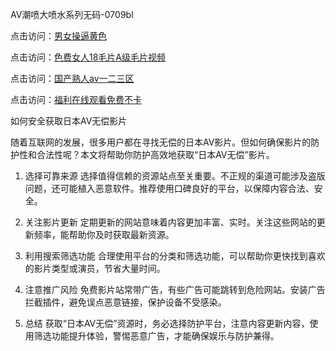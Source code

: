 AV潮喷大喷水系列无码-0709bl

点击访问：<a href="https://heiliaoll4qsx.pages.dev">男女操逼黄色</a>

点击访问：<a href="https://heiliao2dmwwy.pages.dev">色费女人18毛片A级毛片视频</a>

点击访问：<a href="https://heiliaoe8ajia.pages.dev">国产熟人av一二三区</a>

点击访问：<a href="https://heiliaoxwd5i8.pages.dev">福利在线观看免费不卡</a>

如何安全获取日本AV无偿影片

随着互联网的发展，很多用户都在寻找无偿的日本AV影片。但如何确保影片的防护性和合法性呢？本文将帮助你防护高效地获取“日本AV无偿”影片。

1. 选择可靠来源
选择值得信赖的资源站点至关重要。不正规的渠道可能涉及盗版问题，还可能植入恶意软件。推荐使用口碑良好的平台，以保障内容合法、安全。

2. 关注影片更新
定期更新的网站意味着内容更加丰富、实时。关注这些网站的更新频率，能帮助你及时获取最新资源。

3. 利用搜索筛选功能
合理使用平台的分类和筛选功能，可以帮助你更快找到喜欢的影片类型或演员，节省大量时间。

4. 注意推广风险
免费影片站常带广告，有些广告可能跳转到危险网站。安装广告拦截插件，避免误点恶意链接，保护设备不受感染。

5. 总结
获取“日本AV无偿”资源时，务必选择防护平台，注意内容更新内容，使用筛选功能提升体验，警惕恶意广告，才能确保娱乐与防护兼得。

<span style="display:none;">[Canonical link]( https://github.com/xl070925/12421 ）</span>
